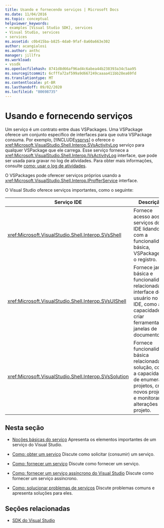 ```yaml
---
title: Usando e fornecendo serviços | Microsoft Docs
ms.date: 11/04/2016
ms.topic: conceptual
helpviewer_keywords:
- examples [Visual Studio SDK], services
- Visual Studio, services
- services
ms.assetid: c0b415ba-b825-4da0-9faf-8a60a663e302
author: acangialosi
ms.author: anthc
manager: jillfra
ms.workload:
- vssdk
ms.openlocfilehash: 8741d8d66af96ad4c6abea44b238393a34c5aa95
ms.sourcegitcommit: 6cfffa72af599a9d667249caaaa411bb28ea69fd
ms.translationtype: MT
ms.contentlocale: pt-BR
ms.lasthandoff: 09/02/2020
ms.locfileid: "80698735"
---
```

# <a name="using-and-providing-services"></a>Usando e fornecendo serviços
Um serviço é um contrato entre duas VSPackages. Uma VSPackage oferece um conjunto específico de interfaces para que outra VSPackage consuma. Por exemplo, [!INCLUDE[vsprvs](../code-quality/includes/vsprvs_md.md)] o oferece o <xref:Microsoft.VisualStudio.Shell.Interop.SVsActivityLog> serviço para qualquer VSPackage que ele carrega. Esse serviço fornece a <xref:Microsoft.VisualStudio.Shell.Interop.IVsActivityLog> interface, que pode ser usada para gravar no log de atividades. Para obter mais informações, consulte [como: usar o log de atividades](../extensibility/how-to-use-the-activity-log.md).

 O VSPackages pode oferecer serviços próprios usando a <xref:Microsoft.VisualStudio.Shell.Interop.IProfferService> interface.

 O Visual Studio oferece serviços importantes, como o seguinte:

|Serviço IDE|Descrição|
|-----------------|-----------------|
|<xref:Microsoft.VisualStudio.Shell.Interop.SVsShell>|Fornece acesso aos serviços do IDE lidando com a funcionalidade básica, VSPackages e o registro.|
|<xref:Microsoft.VisualStudio.Shell.Interop.SVsUIShell>|Fornece janela básica e funcionalidade relacionada à interface do usuário no IDE, como a capacidade de criar ferramentas e janelas de documentos.|
|<xref:Microsoft.VisualStudio.Shell.Interop.SVsSolution>|Fornece funcionalidade básica relacionada à solução, como a capacidade de enumerar projetos, criar novos projetos e monitorar alterações no projeto.|

## <a name="in-this-section"></a>Nesta seção
- [Noções básicas do serviço](../extensibility/internals/service-essentials.md) Apresenta os elementos importantes de um serviço do Visual Studio.

- [Como: obter um serviço](../extensibility/how-to-get-a-service.md) Discute como solicitar (consumir) um serviço.

- [Como: fornecer um serviço](../extensibility/how-to-provide-a-service.md) Discute como fornecer um serviço.

- [Como: fornecer um serviço assíncrono do Visual Studio](../extensibility/how-to-provide-an-asynchronous-visual-studio-service.md) Discute como fornecer um serviço assíncrono.

- [Como: solucionar problemas de serviços](../extensibility/how-to-troubleshoot-services.md) Discute problemas comuns e apresenta soluções para eles.

## <a name="related-sections"></a>Seções relacionadas
- [SDK do Visual Studio](../extensibility/visual-studio-sdk.md)

